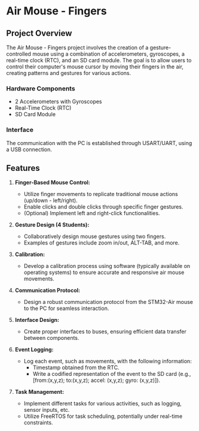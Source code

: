 # Air Mouse - Fingers

## Project Overview

The Air Mouse - Fingers project involves the creation of a gesture-controlled mouse using a combination of accelerometers, gyroscopes, a real-time clock (RTC), and an SD card module. The goal is to allow users to control their computer's mouse cursor by moving their fingers in the air, creating patterns and gestures for various actions.

### Hardware Components

- 2 Accelerometers with Gyroscopes
- Real-Time Clock (RTC)
- SD Card Module

### Interface

The communication with the PC is established through USART/UART, using a USB connection.

## Features

1. **Finger-Based Mouse Control:**
   - Utilize finger movements to replicate traditional mouse actions (up/down - left/right).
   - Enable clicks and double clicks through specific finger gestures.
   - (Optional) Implement left and right-click functionalities.

2. **Gesture Design (4 Students):**
   - Collaboratively design mouse gestures using two fingers.
   - Examples of gestures include zoom in/out, ALT-TAB, and more.

3. **Calibration:**
   - Develop a calibration process using software (typically available on operating systems) to ensure accurate and responsive air mouse movements.

4. **Communication Protocol:**
   - Design a robust communication protocol from the STM32-Air mouse to the PC for seamless interaction.

5. **Interface Design:**
   - Create proper interfaces to buses, ensuring efficient data transfer between components.

6. **Event Logging:**
   - Log each event, such as movements, with the following information:
     - Timestamp obtained from the RTC.
     - Write a codified representation of the event to the SD card (e.g., [from:(x,y,z); to:(x,y,z); accel: (x,y,z); gyro: (x,y,z)]).

7. **Task Management:**
   - Implement different tasks for various activities, such as logging, sensor inputs, etc.
   - Utilize FreeRTOS for task scheduling, potentially under real-time constraints.
